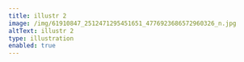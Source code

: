 ```yaml
---
title: illustr 2
image: /img/61910847_2512471295451651_4776923686572960326_n.jpg
altText: illustr 2
type: illustration
enabled: true
---
```


